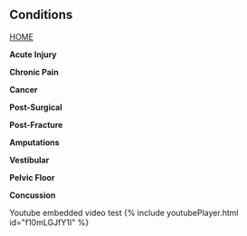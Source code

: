 ## Conditions

[HOME](https://klattphysio.github.io/)

**Acute Injury**

**Chronic Pain**

**Cancer**

**Post-Surgical**

**Post-Fracture**

**Amputations**

**Vestibular**

**Pelvic Floor**

**Concussion**

Youtube embedded video test
{% include youtubePlayer.html id="f10mLGJfY1I" %}
